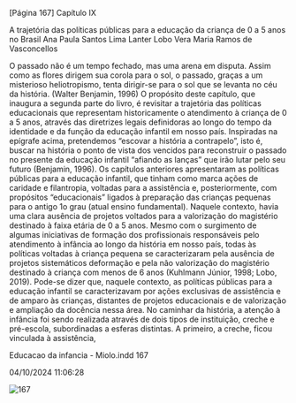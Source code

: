 [Página 167]
Capítulo IX

A trajetória das políticas públicas para
a educação da criança de 0 a 5 anos no Brasil
Ana Paula Santos Lima Lanter Lobo
Vera Maria Ramos de Vasconcellos

O passado não é um tempo fechado, mas uma arena em
disputa. Assim como as flores dirigem sua corola para o sol, o
passado, graças a um misterioso heliotropismo, tenta dirigir-se
para o sol que se levanta no céu da história.
(Walter Benjamin, 1996)
O propósito deste capítulo, que inaugura a segunda parte do livro, é
revisitar a trajetória das políticas educacionais que representam historicamente o atendimento à criança de 0 a 5 anos, através das diretrizes
legais definidoras ao longo do tempo da identidade e da função da
educação infantil em nosso país. Inspiradas na epígrafe acima, pretendemos “escovar a história a contrapelo”, isto é, buscar na história
o ponto de vista dos vencidos para reconstruir o passado no presente
da educação infantil “afiando as lanças” que irão lutar pelo seu futuro
(Benjamin, 1996).
Os capítulos anteriores apresentaram as políticas públicas para a
educação infantil, que tinham como marca ações de caridade e filantropia, voltadas para a assistência e, posteriormente, com propósitos
“educacionais” ligados à preparação das crianças pequenas para o antigo 1o grau (atual ensino fundamental).
Naquele contexto, havia uma clara ausência de projetos voltados
para a valorização do magistério destinado à faixa etária de 0 a 5 anos.
Mesmo com o surgimento de algumas iniciativas de formação dos profissionais responsáveis pelo atendimento à infância ao longo da história em nosso país, todas às políticas voltadas à criança pequena se
caracterizaram pela ausência de projetos sistemáticos deformação e
pela não valorização do magistério destinado à criança com menos de
6 anos (Kuhlmann Júnior, 1998; Lobo, 2019). Pode-se dizer que, naquele contexto, as políticas públicas para a educação infantil se caracterizavam por ações exclusivas de assistência e de amparo às crianças,
distantes de projetos educacionais e de valorização e ampliação da
docência nessa área.
No caminhar da história, a atenção à infância foi sendo realizada
através de dois tipos de instituição, creche e pré-escola, subordinadas
a esferas distintas. A primeiro, a creche, ficou vinculada à assistência,


Educacao da infancia - Miolo.indd 167

04/10/2024 11:06:28

![167](./img/page_167-01.jpg)
